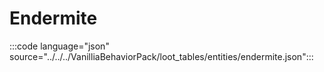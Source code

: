 # Endermite

:::code language="json" source="../../../VanilliaBehaviorPack/loot_tables/entities/endermite.json":::